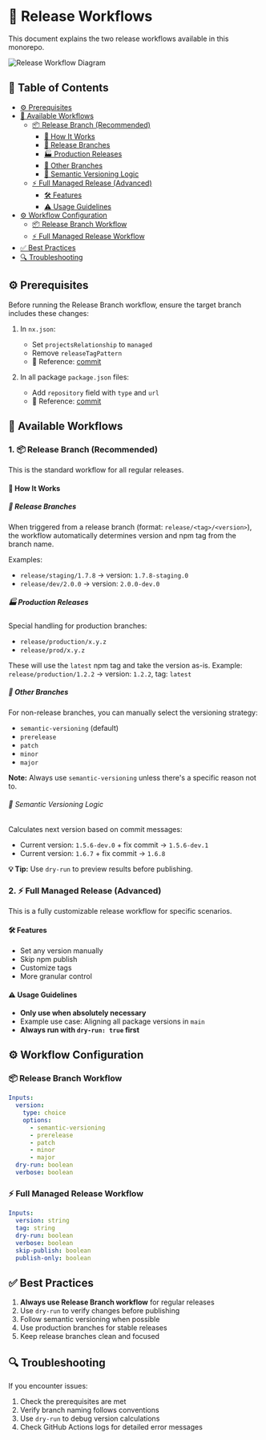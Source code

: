 # 🚀 Release Workflows

This document explains the two release workflows available in this monorepo.

![Release Workflow Diagram](https://private-user-images.githubusercontent.com/148560082/446141200-727af65f-d7b4-4b8f-97f7-eebe3616daa6.png?jwt=eyJhbGciOiJIUzI1NiIsInR5cCI6IkpXVCJ9.eyJpc3MiOiJnaXRodWIuY29tIiwiYXVkIjoicmF3LmdpdGh1YnVzZXJjb250ZW50LmNvbSIsImtleSI6ImtleTUiLCJleHAiOjE3NDkwNjA4OTMsIm5iZiI6MTc0OTA2MDU5MywicGF0aCI6Ii8xNDg1NjAwODIvNDQ2MTQxMjAwLTcyN2FmNjVmLWQ3YjQtNGI4Zi05N2Y3LWVlYmUzNjE2ZGFhNi5wbmc_WC1BbXotQWxnb3JpdGhtPUFXUzQtSE1BQy1TSEEyNTYmWC1BbXotQ3JlZGVudGlhbD1BS0lBVkNPRFlMU0E1M1BRSzRaQSUyRjIwMjUwNjA0JTJGdXMtZWFzdC0xJTJGczMlMkZhd3M0X3JlcXVlc3QmWC1BbXotRGF0ZT0yMDI1MDYwNFQxODA5NTNaJlgtQW16LUV4cGlyZXM9MzAwJlgtQW16LVNpZ25hdHVyZT1kNjNhZTc3Y2JjNmVhOWQ4ZDQ0MjcyZmMwMGViZmQ5OTlhODYyODUzZTkwMzg0OWY3NTI3ZTMyNjljNDQzOTUyJlgtQW16LVNpZ25lZEhlYWRlcnM9aG9zdCJ9.hmVQdVCGv4sfF71_4Rwd0xkXZtgLq0xi_iadkhv5Nww)

## 📑 Table of Contents

- [⚙️ Prerequisites](#️-prerequisites)
- [🔄 Available Workflows](#-available-workflows)
  - [📦 Release Branch (Recommended)](#1--release-branch-recommended)
    - [🎯 How It Works](#-how-it-works)
    - [🌿 Release Branches](#-release-branches)
    - [🏭 Production Releases](#-production-releases)
    - [🌳 Other Branches](#-other-branches)
    - [🔢 Semantic Versioning Logic](#-semantic-versioning-logic)
  - [⚡ Full Managed Release (Advanced)](#2--full-managed-release-advanced)
    - [🛠️ Features](#️-features)
    - [⚠️ Usage Guidelines](#️-usage-guidelines)
- [⚙️ Workflow Configuration](#️-workflow-configuration)
  - [📦 Release Branch Workflow](#-release-branch-workflow)
  - [⚡ Full Managed Release Workflow](#-full-managed-release-workflow)
- [✅ Best Practices](#-best-practices)
- [🔍 Troubleshooting](#-troubleshooting)

## ⚙️ Prerequisites

Before running the Release Branch workflow, ensure the target branch includes these changes:

1. In `nx.json`:
   - Set `projectsRelationship` to `managed`
   - Remove `releaseTagPattern`
   - 📎 Reference: [commit](https://github.com/powerhouse-inc/powerhouse/commit/dfe53faf58736422d8f9d1894a36caf592eaf58d)

2. In all package `package.json` files:
   - Add `repository` field with `type` and `url`
   - 📎 Reference: [commit](https://github.com/powerhouse-inc/powerhouse/commit/3913f1ef1174d508ea252b97297c61dc590149c8)

## 🔄 Available Workflows

### 1. 📦 Release Branch (Recommended)

This is the standard workflow for all regular releases.

#### 🎯 How It Works

##### 🌿 Release Branches
When triggered from a release branch (format: `release/<tag>/<version>`), the workflow automatically determines version and npm tag from the branch name.

Examples:
- `release/staging/1.7.8` → version: `1.7.8-staging.0`
- `release/dev/2.0.0` → version: `2.0.0-dev.0`

##### 🏭 Production Releases
Special handling for production branches:
- `release/production/x.y.z`
- `release/prod/x.y.z`

These will use the `latest` npm tag and take the version as-is.
Example: `release/production/1.2.2` → version: `1.2.2`, tag: `latest`

##### 🌳 Other Branches
For non-release branches, you can manually select the versioning strategy:

- `semantic-versioning` (default)
- `prerelease`
- `patch`
- `minor`
- `major`

**Note:** Always use `semantic-versioning` unless there's a specific reason not to.

###### 🔢 Semantic Versioning Logic
Calculates next version based on commit messages:
- Current version: `1.5.6-dev.0` + fix commit → `1.5.6-dev.1`
- Current version: `1.6.7` + fix commit → `1.6.8`

**💡 Tip:** Use `dry-run` to preview results before publishing.

### 2. ⚡ Full Managed Release (Advanced)

This is a fully customizable release workflow for specific scenarios.

#### 🛠️ Features
- Set any version manually
- Skip npm publish
- Customize tags
- More granular control

#### ⚠️ Usage Guidelines
- **Only use when absolutely necessary**
- Example use case: Aligning all package versions in `main`
- **Always run with `dry-run: true` first**

## ⚙️ Workflow Configuration

### 📦 Release Branch Workflow
```yaml
Inputs:
  version:
    type: choice
    options:
      - semantic-versioning
      - prerelease
      - patch
      - minor
      - major
  dry-run: boolean
  verbose: boolean
```

### ⚡ Full Managed Release Workflow
```yaml
Inputs:
  version: string
  tag: string
  dry-run: boolean
  verbose: boolean
  skip-publish: boolean
  publish-only: boolean
```

## ✅ Best Practices

1. **Always use Release Branch workflow** for regular releases
2. Use `dry-run` to verify changes before publishing
3. Follow semantic versioning when possible
4. Use production branches for stable releases
5. Keep release branches clean and focused

## 🔍 Troubleshooting

If you encounter issues:
1. Check the prerequisites are met
2. Verify branch naming follows conventions
3. Use `dry-run` to debug version calculations
4. Check GitHub Actions logs for detailed error messages